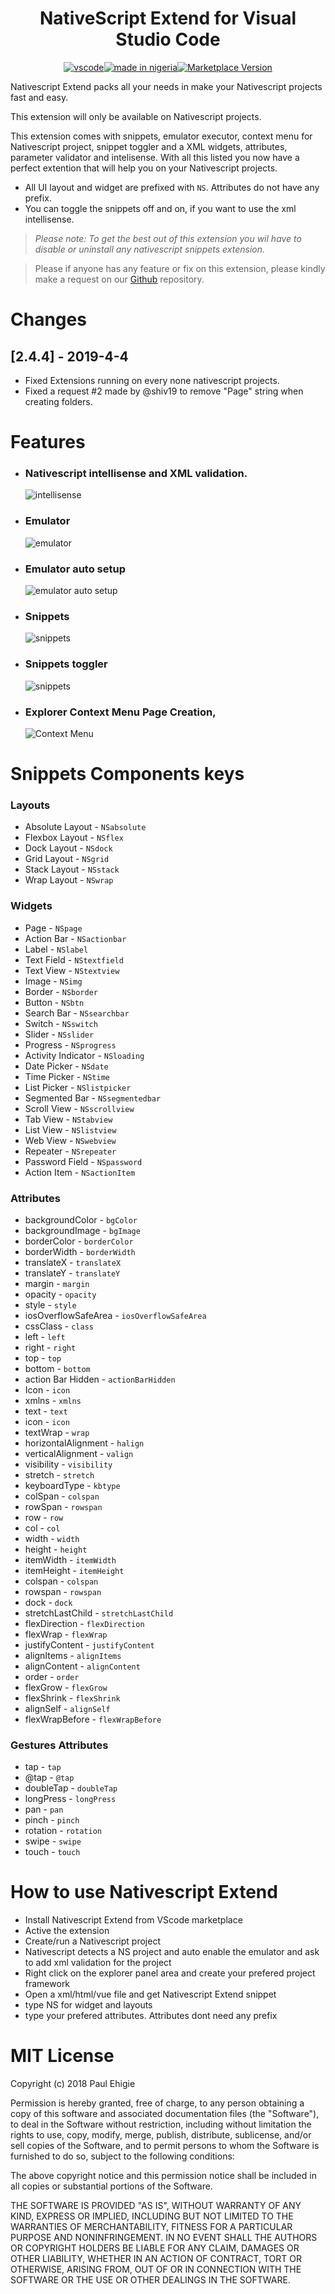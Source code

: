 <div align="center">
<h1>NativeScript Extend for Visual Studio Code</h1>

[![vscode](https://img.shields.io/badge/vscode-v1.28+-373277.svg?style=for-the-badge)](https://code.visualstudio.com/updates/v1_28)[![made in nigeria](https://img.shields.io/badge/made%20in-nigeria-008751.svg?style=for-the-badge)](https://github.com/ehigiepaul/vscode-nativescript-extend)[![Marketplace Version](https://vsmarketplacebadge.apphb.com/version/paul-ehigie-paul.nativescript-extend.svg?style=for-the-badge)](https://marketplace.visualstudio.com/items?itemName=paul-ehigie-paul.nativescript-extend)

</div>
Nativescript Extend packs all your needs in make your Nativescript projects fast and easy. 

This extension will only be available on Nativescript projects.

This extension comes with snippets, emulator executor, context menu for Nativescript project, snippet toggler and a XML widgets, attributes, parameter validator and intelisense. With all this listed you now have a perfect extention that will help you on your Nativescript projects.

- All UI layout and widget are prefixed with `NS`. Attributes do not have any prefix.
- You can toggle the snippets off and on, if you want to use the xml intellisense.

> _Please note: To get the best out of this extension you wil have to disable or uninstall any nativescript snippets extension._

> Please if anyone has any feature or fix on this extension, please kindly make a request on our [Github](https://github.com/ehigiepaul/vscode-nativescript-extend/issues) repository.

# Changes

## [2.4.4] - 2019-4-4

- Fixed Extensions running on every none nativescript projects.
- Fixed a request #2 made by @shiv19 to remove "Page" string when creating folders.

# Features

- ### Nativescript intellisense and XML validation.
  ![intellisense](https://github.com/ehigiepaul/vscode-nativescript-extend/raw/master/image/intellisense.gif)
- ### Emulator
  ![emulator](https://github.com/ehigiepaul/vscode-nativescript-extend/raw/master/image/emulator.gif)
- ### Emulator auto setup
  ![emulator auto setup](https://github.com/ehigiepaul/vscode-nativescript-extend/raw/master/image/auto%20setup.gif)
- ### Snippets
  ![snippets](https://github.com/ehigiepaul/vscode-nativescript-extend/raw/master/image/snippets.gif)
- ### Snippets toggler
  ![snippets](https://github.com/ehigiepaul/vscode-nativescript-extend/raw/master/image/toggle%20snippets.gif)
- ### Explorer Context Menu Page Creation,
  ![Context Menu](https://github.com/ehigiepaul/vscode-nativescript-extend/raw/master/image/cm.gif)

# Snippets Components keys

### Layouts

- Absolute Layout - `NSabsolute`
- Flexbox Layout - `NSflex`
- Dock Layout - `NSdock`
- Grid Layout - `NSgrid`
- Stack Layout - `NSstack`
- Wrap Layout - `NSwrap`

### Widgets

- Page - `NSpage`
- Action Bar - `NSactionbar`
- Label - `NSlabel`
- Text Field - `NStextfield`
- Text View - `NStextview`
- Image - `NSimg`
- Border - `NSborder`
- Button - `NSbtn`
- Search Bar - `NSsearchbar`
- Switch - `NSswitch`
- Slider - `NSslider`
- Progress - `NSprogress`
- Activity Indicator - `NSloading`
- Date Picker - `NSdate`
- Time Picker - `NStime`
- List Picker - `NSlistpicker`
- Segmented Bar - `NSsegmentedbar`
- Scroll View - `NSscrollview`
- Tab View - `NStabview`
- List View - `NSlistview`
- Web View - `NSwebview`
- Repeater - `NSrepeater`
- Password Field - `NSpassword`
- Action Item - `NSactionItem`

### Attributes

- backgroundColor - `bgColor`
- backgroundImage - `bgImage`
- borderColor - `borderColor`
- borderWidth - `borderWidth`
- translateX - `translateX`
- translateY - `translateY`
- margin - `margin`
- opacity - `opacity`
- style - `style`
- iosOverflowSafeArea - `iosOverflowSafeArea`
- cssClass - `class`
- left - `left`
- right - `right`
- top - `top`
- bottom - `bottom`
- action Bar Hidden - `actionBarHidden`
- Icon - `icon`
- xmlns - `xmlns`
- text - `text`
- icon - `icon`
- textWrap - `wrap`
- horizontalAlignment - `halign`
- verticalAlignment - `valign`
- visibility - `visibility`
- stretch - `stretch`
- keyboardType - `kbtype`
- colSpan - `colspan`
- rowSpan - `rowspan`
- row - `row`
- col - `col`
- width - `width`
- height - `height`
- itemWidth - `itemWidth`
- itemHeight - `itemHeight`
- colspan - `colspan`
- rowspan - `rowspan`
- dock - `dock`
- stretchLastChild - `stretchLastChild`
- flexDirection - `flexDirection`
- flexWrap - `flexWrap`
- justifyContent - `justifyContent`
- alignItems - `alignItems`
- alignContent - `alignContent`
- order - `order`
- flexGrow - `flexGrow`
- flexShrink - `flexShrink`
- alignSelf - `alignSelf`
- flexWrapBefore - `flexWrapBefore`

### Gestures Attributes

- tap - `tap`
- @tap - `@tap`
- doubleTap - `doubleTap`
- longPress - `longPress`
- pan - `pan`
- pinch - `pinch`
- rotation - `rotation`
- swipe - `swipe`
- touch - `touch`

# How to use Nativescript Extend

- Install Nativescript Extend from VScode marketplace
- Active the extension
- Create/run a Nativescript project
- Nativescript detects a NS project and auto enable the emulator and ask to add xml validation for the project
- Right click on the explorer panel area and create your prefered project framework
- Open a xml/html/vue file and get Nativescript Extend snippet
- type NS for widget and layouts
- type your prefered attributes. Attributes dont need any prefix

# MIT License

Copyright (c) 2018 Paul Ehigie

Permission is hereby granted, free of charge, to any person obtaining a copy
of this software and associated documentation files (the "Software"), to deal
in the Software without restriction, including without limitation the rights
to use, copy, modify, merge, publish, distribute, sublicense, and/or sell
copies of the Software, and to permit persons to whom the Software is
furnished to do so, subject to the following conditions:

The above copyright notice and this permission notice shall be included in all
copies or substantial portions of the Software.

THE SOFTWARE IS PROVIDED "AS IS", WITHOUT WARRANTY OF ANY KIND, EXPRESS OR
IMPLIED, INCLUDING BUT NOT LIMITED TO THE WARRANTIES OF MERCHANTABILITY,
FITNESS FOR A PARTICULAR PURPOSE AND NONINFRINGEMENT. IN NO EVENT SHALL THE
AUTHORS OR COPYRIGHT HOLDERS BE LIABLE FOR ANY CLAIM, DAMAGES OR OTHER
LIABILITY, WHETHER IN AN ACTION OF CONTRACT, TORT OR OTHERWISE, ARISING FROM,
OUT OF OR IN CONNECTION WITH THE SOFTWARE OR THE USE OR OTHER DEALINGS IN THE
SOFTWARE.

